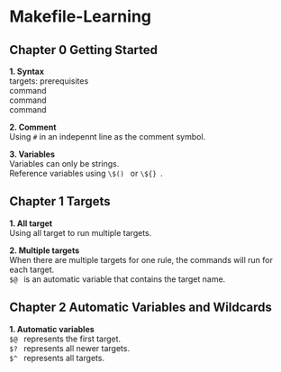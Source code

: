 # Makefile-Learning  

## Chapter 0 Getting Started  
**1. Syntax**  
targets: prerequisites  
   command  
   command  
   command  

**2. Comment**  
Using ` # ` in an indepennt line as the comment symbol.  

**3. Variables**  
Variables can only be strings.  
Reference variables using `\$() ` or `\${} `.

## Chapter 1 Targets
**1. All target**  
Using all target to run multiple targets.  

**2. Multiple targets**  
When there are multiple targets for one rule, the commands will run for each target.  
`$@ ` is an automatic variable that contains the target name.  

## Chapter 2 Automatic Variables and Wildcards  
**1. Automatic variables**  
`$@ ` represents the first target.  
`$? ` represents all newer targets.  
`$^ ` represents all targets.